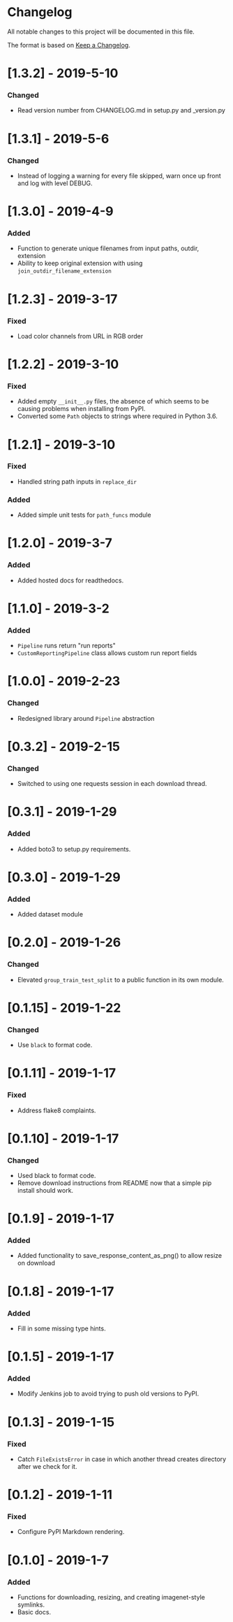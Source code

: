 # Changelog
All notable changes to this project will be documented in this file.

The format is based on [Keep a Changelog](http://keepachangelog.com/en/1.0.0/).

# [1.3.2] - 2019-5-10
### Changed
 - Read version number from CHANGELOG.md in setup.py and _version.py

# [1.3.1] - 2019-5-6
### Changed
 - Instead of logging a warning for every file skipped, warn once up front and log with level DEBUG.

# [1.3.0] - 2019-4-9
### Added
 - Function to generate unique filenames from input paths, outdir, extension
 - Ability to keep original extension with using `join_outdir_filename_extension`

# [1.2.3] - 2019-3-17
### Fixed
 - Load color channels from URL in RGB order

# [1.2.2] - 2019-3-10
### Fixed
 - Added empty `__init__.py` files, the absence of which seems to be causing problems when installing from PyPI.
 - Converted some `Path` objects to strings where required in Python 3.6.

# [1.2.1] - 2019-3-10
### Fixed
 - Handled string path inputs in `replace_dir`
### Added
 - Added simple unit tests for `path_funcs` module

# [1.2.0] - 2019-3-7
### Added
 - Added hosted docs for readthedocs.

# [1.1.0] - 2019-3-2
### Added
 - `Pipeline` runs return "run reports"
 - `CustomReportingPipeline` class allows custom run report fields

# [1.0.0] - 2019-2-23
### Changed
 - Redesigned library around `Pipeline` abstraction

# [0.3.2] - 2019-2-15
### Changed
 - Switched to using one requests session in each download thread.

# [0.3.1] - 2019-1-29
### Added
 - Added boto3 to setup.py requirements.

# [0.3.0] - 2019-1-29
### Added
 - Added dataset module

# [0.2.0] - 2019-1-26
### Changed
 - Elevated `group_train_test_split` to a public function in its own module.

# [0.1.15] - 2019-1-22
### Changed
 - Use `black` to format code.

# [0.1.11] - 2019-1-17
### Fixed
 - Address flake8 complaints.

# [0.1.10] - 2019-1-17
### Changed
 - Used black to format code.
 - Remove download instructions from README now that a simple pip install should work.

# [0.1.9] - 2019-1-17
### Added
 - Added functionality to save_response_content_as_png() to allow resize on download

# [0.1.8] - 2019-1-17
### Added
 - Fill in some missing type hints.

# [0.1.5] - 2019-1-17
### Added
 - Modify Jenkins job to avoid trying to push old versions to PyPI.

# [0.1.3] - 2019-1-15
### Fixed
 - Catch `FileExistsError` in case in which another thread creates directory after we check for it.

# [0.1.2] - 2019-1-11
### Fixed
 - Configure PyPI Markdown rendering.

# [0.1.0] - 2019-1-7
### Added
 - Functions for downloading, resizing, and creating imagenet-style symlinks.
 - Basic docs.
